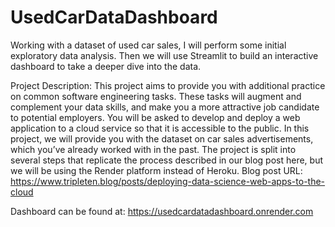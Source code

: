 # UsedCarDataDashboard
Working with a dataset of used car sales, I will perform some initial exploratory data analysis. Then we will use Streamlit to build an interactive dashboard to take a deeper dive into the data.

Project Description:
This project aims to provide you with additional practice on common software engineering tasks. These tasks will augment and complement your data skills, and make you a more attractive job candidate to potential employers. 
You will be asked to develop and deploy a web application to a cloud service so that it is accessible to the public.
In this project, we will provide you with the dataset on car sales advertisements, which you’ve already worked with in the past.
The project is split into several steps that replicate the process described in our blog post here, but we will be using the Render platform instead of Heroku.
Blog post URL: https://www.tripleten.blog/posts/deploying-data-science-web-apps-to-the-cloud

Dashboard can be found at:
https://usedcardatadashboard.onrender.com
